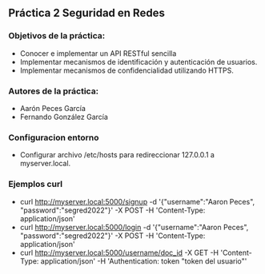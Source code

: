## Práctica 2 Seguridad en Redes
### Objetivos de la práctica:
- Conocer e implementar un API RESTful sencilla
- Implementar mecanismos de identificación y autenticación de usuarios.
- Implementar mecanismos de confidencialidad utilizando HTTPS.

### Autores de la práctica:
- Aarón Peces García
- Fernando González García

### Configuracion entorno
- Configurar archivo /etc/hosts para redireccionar 127.0.0.1 a myserver.local.

### Ejemplos curl
- curl http://myserver.local:5000/signup -d '{"username":"Aaron Peces", "password":"segred2022"}' -X POST -H 'Content-Type: application/json'
- curl http://myserver.local:5000/login -d '{"username":"Aaron Peces", "password":"segred2022"}' -X POST -H 'Content-Type: application/json'
- curl http://myserver.local:5000/username/doc_id -X GET -H 'Content-Type: application/json' -H 'Authentication: token "token del usuario"'

